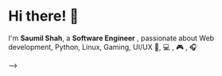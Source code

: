 # Hi there! 👋

I'm **Saumil Shah**, a **Software Engineer** , passionate about Web development, Python, Linux, Gaming, UI/UX 📱, 💻 , 🎮 , 🎧
<!-- from **India** <img src="https://upload.wikimedia.org/wikipedia/en/4/41/Flag_of_India.svg" width="18" /> .<br> -->

<!--<p align="left">
  <img src ="https://github-readme-stats.vercel.app/api?username=saumil8200&layout=compact&show_icons=true&count_private=true&theme=darcula&hide_border=true&hide=issues&bg_color=00000000">
  <img src ="https://github-readme-stats.vercel.app/api/top-langs/?username=saumil8200&layout=compact&hide_border=true&theme=darcula&bg_color=00000000&hide=">
</p>-->

<!--<p aligin="left">
  <a href="https://saumil8200.github.io/portfolio/" target="_blank">My Website</a> &nbsp;
  <a href="https://in.linkedin.com/in/saumil8200" target="_blank">LinkedIn</a> &nbsp;
  <a href="https://instagram.com/saumil8200" target="_blank">Instagram</a> &nbsp;
  <a href="https://twitter.com/saumil8200" target="_blank">Twitter ( X )</a> &nbsp;
  <a href="mailto:saumil8200@gmail.com" target="_blank">Mail</a> &nbsp;
  <!-- <a href="https://twitter.com/saumil8200" target="_blank">
    <img src="https://saumil8200.github.io/portfolio/assets/icons/TwitterX.png" width="5%">
  </a> &nbsp; -->
</p>-->



<!--
**Saumil8200/saumil8200** is a ✨ _special_ ✨ repository because its `README.md` (this file) appears on your GitHub profile.

Here are some ideas to get you started:

- 🔭 I’m currently working on ...
- 🌱 I’m currently learning ...
- 👯 I’m looking to collaborate on ...
- 🤔 I’m looking for help with ...
- 💬 Ask me about ...
- 📫 How to reach me: ...
- 😄 Pronouns: ...
- ⚡ Fun fact: ...
-->
